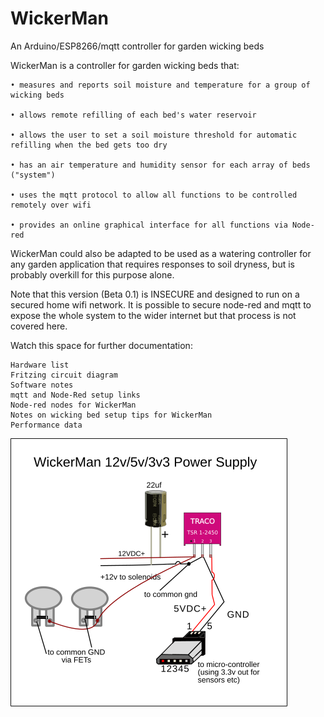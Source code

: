 # WickerMan
An Arduino/ESP8266/mqtt controller for garden wicking beds

WickerMan is a controller for garden wicking beds that:

    • measures and reports soil moisture and temperature for a group of wicking beds
    
    • allows remote refilling of each bed's water reservoir
    
    • allows the user to set a soil moisture threshold for automatic refilling when the bed gets too dry
    
    • has an air temperature and humidity sensor for each array of beds ("system")
    
    • uses the mqtt protocol to allow all functions to be controlled remotely over wifi
    
    • provides an online graphical interface for all functions via Node-red

WickerMan could also be adapted to be used as a watering controller for any garden application that requires responses to soil dryness, but is probably overkill for this purpose alone.

Note that this version (Beta 0.1) is INSECURE and designed to run on a secured home wifi network. It is possible to secure node-red and mqtt to expose the whole system to the wider internet but that process is not covered here.

Watch this space for further documentation:

    Hardware list
    Fritzing circuit diagram
    Software notes
    mqtt and Node-Red setup links
    Node-red nodes for WickerMan
    Notes on wicking bed setup tips for WickerMan
    Performance data


![alt text](https://github.com/PaulGarrett/WickerMan/blob/master/WickerManImages/WickerManPower.png?raw=true)
